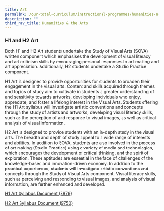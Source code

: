 ```yaml
---
title: Art
permalink: /our-total-curriculum/instructional-programmes/humanities-n-the-arts/art/
description: ""
third_nav_title: Humanities & the Arts
---
```

### H1 and H2 Art

Both H1 and H2 Art students undertake the Study of Visual Arts (SOVA) written component which emphasises the development of visual literacy and art criticism skills by encouraging personal responses to art making and art appreciation. Additionally, H2 students undertake a Studio Practice component.

H1 Art is designed to provide opportunities for students to broaden their engagement in the visual arts. Content and skills acquired through themes and topics of study aim to cultivate in students a greater understanding of and sensitivity towards artworks, developing individuals who enjoy, appreciate, and foster a lifelong interest in the Visual Arts. Students offering the H1 Art syllabus will investigate artistic conventions and concepts through the study of artists and artworks, developing visual literacy skills, such as the perception of and response to visual images, as well as critical analysis of visual information.

H2 Art is designed to provide students with an in-depth study in the visual arts. The breadth and depth of study appeal to a wide range of interests and abilities. In addition to SOVA, students are also involved in the process of art making (Studio Practice) using a variety of media and technologies, which encourages the development of critical thinking, and the spirit of exploration. These aptitudes are essential in the face of challenges of the knowledge-based and innovation-driven economy. In addition to the practical experiences, students will investigate artistic conventions and concepts through the Study of Visual Arts component. Visual literacy skills, such as perceiving and responding to visual images, and analysis of visual information, are further enhanced and developed.

[H1 Art Syllabus Document (8879)](https://www.seab.gov.sg/docs/default-source/national-examinations/syllabus/alevel/2024syllabus/8879_y24_sy.pdf)

[H2 Art Syllabus Document (9750)](https://www.seab.gov.sg/docs/default-source/national-examinations/syllabus/alevel/2024syllabus/9750_y24_sy.pdf)


